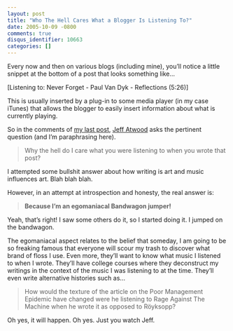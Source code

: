 ```yaml
---
layout: post
title: "Who The Hell Cares What a Blogger Is Listening To?"
date: 2005-10-09 -0800
comments: true
disqus_identifier: 10663
categories: []
---
```

Every now and then on various blogs (including mine), you’ll notice a
little snippet at the bottom of a post that looks something like...

[Listening to: Never Forget - Paul Van Dyk - Reflections (5:26)]

This is usually inserted by a plug-in to some media player (in my case
iTunes) that allows the blogger to easily insert information about what
is currently playing.

So in the comments of [my last
post](http://haacked.com/archive/2005/10/10/10657.aspx), [Jeff
Atwood](http://www.codinghorror.com/blog/) asks the pertinent question
(and I’m paraphrasing here).

> Why the hell do I care what you were listening to when you wrote that
> post?

I attempted some bullshit answer about how writing is art and music
influences art. Blah blah blah.

However, in an attempt at introspection and honesty, the real answer is:

> **Because I’m an egomaniacal Bandwagon jumper!**

Yeah, that’s right! I saw some others do it, so I started doing it. I
jumped on the bandwagon.

The egomaniacal aspect relates to the belief that someday, I am going to
be so freaking famous that everyone will scour my trash to discover what
brand of floss I use. Even more, they’ll want to know what music I
listened to when I wrote. They’ll have college courses where they
deconstruct my writings in the context of the music I was listening to
at the time. They’ll even write alternative histories such as...

> How would the texture of the article on the Poor Management Epidemic
> have changed were he listening to Rage Against The Machine when he
> wrote it as opposed to Röyksopp?

Oh yes, it will happen. Oh yes. Just you watch Jeff.

